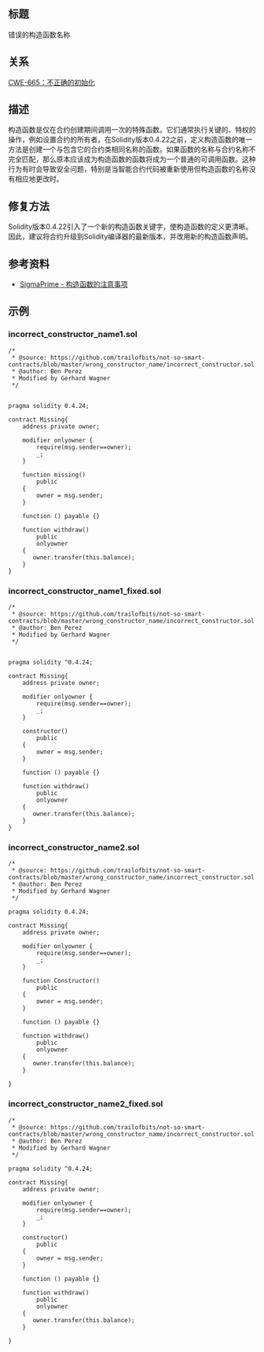## 标题
错误的构造函数名称

## 关系
[CWE-665：不正确的初始化](http://cwe.mitre.org/data/definitions/665.html)

## 描述
构造函数是仅在合约创建期间调用一次的特殊函数。它们通常执行关键的、特权的操作，例如设置合约的所有者。在Solidity版本0.4.22之前，定义构造函数的唯一方法是创建一个与包含它的合约类相同名称的函数。如果函数的名称与合约名称不完全匹配，那么原本应该成为构造函数的函数将成为一个普通的可调用函数。这种行为有时会导致安全问题，特别是当智能合约代码被重新使用但构造函数的名称没有相应地更改时。

## 修复方法
Solidity版本0.4.22引入了一个新的构造函数关键字，使构造函数的定义更清晰。因此，建议将合约升级到Solidity编译器的最新版本，并改用新的构造函数声明。

## 参考资料
* [SigmaPrime - 构造函数的注意事项](https://blog.sigmaprime.io/solidity-security.html#constructors)
## 示例
### incorrect_constructor_name1.sol
```solidity
/*
 * @source: https://github.com/trailofbits/not-so-smart-contracts/blob/master/wrong_constructor_name/incorrect_constructor.sol
 * @author: Ben Perez
 * Modified by Gerhard Wagner
 */


pragma solidity 0.4.24;

contract Missing{
    address private owner;

    modifier onlyowner {
        require(msg.sender==owner);
        _;
    }

    function missing()
        public 
    {
        owner = msg.sender;
    }

    function () payable {} 

    function withdraw() 
        public 
        onlyowner
    {
       owner.transfer(this.balance);
    }
}
```

### incorrect_constructor_name1_fixed.sol
```solidity
/*
 * @source: https://github.com/trailofbits/not-so-smart-contracts/blob/master/wrong_constructor_name/incorrect_constructor.sol
 * @author: Ben Perez
 * Modified by Gerhard Wagner
 */


pragma solidity ^0.4.24;

contract Missing{
    address private owner;

    modifier onlyowner {
        require(msg.sender==owner);
        _;
    }

    constructor()
        public
    {
        owner = msg.sender;
    }

    function () payable {}

    function withdraw()
        public
        onlyowner
    {
       owner.transfer(this.balance);
    }
}
```

### incorrect_constructor_name2.sol
```solidity
/*
 * @source: https://github.com/trailofbits/not-so-smart-contracts/blob/master/wrong_constructor_name/incorrect_constructor.sol
 * @author: Ben Perez
 * Modified by Gerhard Wagner
 */

pragma solidity 0.4.24;

contract Missing{
    address private owner;

    modifier onlyowner {
        require(msg.sender==owner);
        _;
    }

    function Constructor()
        public 
    {
        owner = msg.sender;
    }

    function () payable {} 

    function withdraw() 
        public 
        onlyowner
    {
       owner.transfer(this.balance);
    }

}
```

### incorrect_constructor_name2_fixed.sol
```solidity
/*
 * @source: https://github.com/trailofbits/not-so-smart-contracts/blob/master/wrong_constructor_name/incorrect_constructor.sol
 * @author: Ben Perez
 * Modified by Gerhard Wagner
 */

pragma solidity ^0.4.24;

contract Missing{
    address private owner;

    modifier onlyowner {
        require(msg.sender==owner);
        _;
    }

    constructor()
        public
    {
        owner = msg.sender;
    }

    function () payable {}

    function withdraw()
        public
        onlyowner
    {
       owner.transfer(this.balance);
    }

}
```